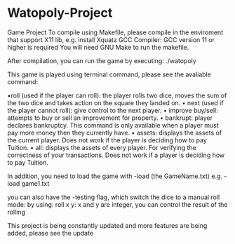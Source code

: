 # Watopoly-Project
Game Project
To compile using Makefile, please compile in the enviroment that support X11 lib, e.g. install Xquatz
GCC Compiler: GCC version 11 or higher is required
You will need GNU Make to run the makefile.

After compilation, you can run the game by executing:
./watopoly



This game is played using terminal command, please see the avaliable command:

•roll (used if the player can roll): the player rolls two dice, moves the sum of the two dice and takes action on the square
they landed on.
• next (used if the player cannot roll): give control to the next player.
• improve <property>buy/sell: attempts to buy or sell an improvement for property.
• bankrupt: player declares bankruptcy. This command is only available when a player must pay more money then they
currently have.
• assets: displays the assets of the current player. Does not work if the player is deciding how to pay Tuition.
• all: displays the assets of every player. For verifying the correctness of your transactions. Does not work if a player is
deciding how to pay Tuition.


In addition, you need to load the game with -load (the GameName.txt) e.g. -load game1.txt

you can also have the -testing flag, which switch the dice to a manual roll mode:
by using:
roll x y: x and y are integer, you can control the result of the rolling

This project is being constantly updated and more features are being added, please see the update
